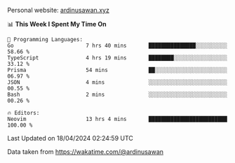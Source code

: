 Personal website: [ardinusawan.xyz](https://ardinusawan.xyz)

<!--START_SECTION:waka-->
📊 **This Week I Spent My Time On** 

```text
💬 Programming Languages: 
Go                       7 hrs 40 mins       ███████████████░░░░░░░░░░   58.66 % 
TypeScript               4 hrs 19 mins       ████████░░░░░░░░░░░░░░░░░   33.12 % 
Prisma                   54 mins             ██░░░░░░░░░░░░░░░░░░░░░░░   06.97 % 
JSON                     4 mins              ░░░░░░░░░░░░░░░░░░░░░░░░░   00.55 % 
Bash                     2 mins              ░░░░░░░░░░░░░░░░░░░░░░░░░   00.26 % 

🔥 Editors: 
Neovim                   13 hrs 4 mins       █████████████████████████   100.00 % 
```


 Last Updated on 18/04/2024 02:24:59 UTC
<!--END_SECTION:waka-->
Data taken from https://wakatime.com/@ardinusawan
